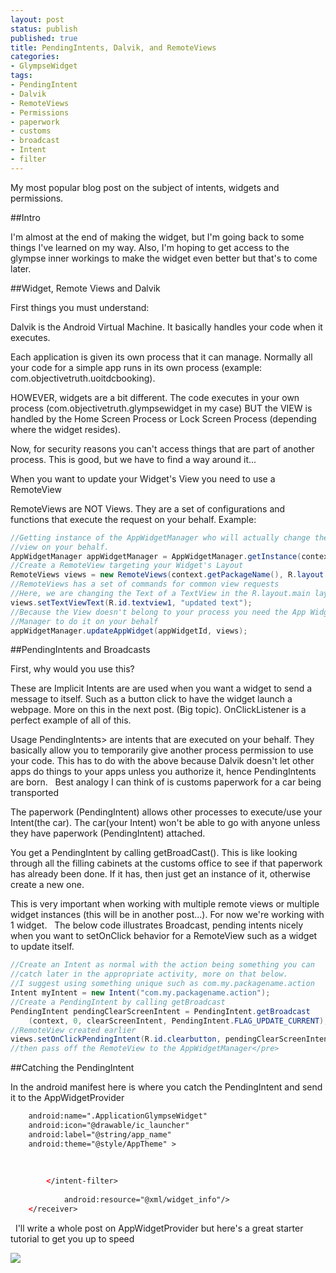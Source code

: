 ```yaml
---
layout: post
status: publish
published: true
title: PendingIntents, Dalvik, and RemoteViews
categories:
- GlympseWidget
tags:
- PendingIntent
- Dalvik
- RemoteViews
- Permissions
- paperwork
- customs
- broadcast
- Intent
- filter
---
```

My most popular blog post on the subject of intents, widgets and permissions.

##Intro

I'm almost at the end of making the widget, but I'm going back to some
things I've learned on my way. Also, I'm hoping to get access to the
glympse inner workings to make the widget even better but that's to come
later.

##Widget, Remote Views and Dalvik

First things you must understand:

Dalvik is the Android Virtual Machine. It basically handles your
code when it executes.

Each application is given its own process that it can manage. Normally
all your code for a simple app runs in its own process (example:
com.objectivetruth.uoitdcbooking).

HOWEVER, widgets are a bit different. The code executes in your own
process (com.objectivetruth.glympsewidget in my case) BUT the VIEW is
handled by the Home Screen Process or Lock Screen Process
(depending where the widget resides).

Now, for security reasons you can't access things that are part of
another process. This is good, but we have to find a way around it...

When you want to update your Widget's View you need to use a
RemoteView

RemoteViews are NOT Views. They are a set of configurations and
functions that execute the request on your behalf.
 Example:

```java
//Getting instance of the AppWidgetManager who will actually change the
//view on your behalf.
AppWidgetManager appWidgetManager = AppWidgetManager.getInstance(context);
//Create a RemoteView targeting your Widget's Layout
RemoteViews views = new RemoteViews(context.getPackageName(), R.layout.main);
//RemoteViews has a set of commands for common view requests
//Here, we are changing the Text of a TextView in the R.layout.main layout
views.setTextViewText(R.id.textview1, "updated text");
//Because the View doesn't belong to your process you need the App Widget
//Manager to do it on your behalf
appWidgetManager.updateAppWidget(appWidgetId, views);
```

##PendingIntents and Broadcasts

First, why would you use this?

These are Implicit Intents are are used when you want a widget to send a message to itself. Such as a button click to have the widget launch a webpage. More on this in the next post. (Big topic). OnClickListener is a perfect example of all of this.  

Usage PendingIntents> are intents that are executed on your behalf. They basically allow you to temporarily give another process permission to use your code. This has to do with the above because Dalvik doesn't let other apps do things to your apps unless you authorize it, hence PendingIntents are born.
 
Best analogy I can think of is customs paperwork for a car being transported

The paperwork (PendingIntent) allows other processes to execute/use your Intent(the car). The car(your Intent) won't be able to go with anyone unless they have paperwork (PendingIntent) attached.

You get a PendingIntent by calling getBroadCast(). This is like looking through all the filling cabinets at the customs office to see if that paperwork has already been done. If it has, then just get an instance of it, otherwise create a new one.

This is very important when working with multiple remote views or multiple widget instances (this will be in another post...). For now we're working with 1 widget.
 
The below code illustrates Broadcast, pending intents nicely when you want to setOnClick behavior for a RemoteView such as a widget to update itself.

```java
//Create an Intent as normal with the action being something you can
//catch later in the appropriate activity, more on that below.
//I suggest using something unique such as com.my.packagename.action
Intent myIntent = new Intent("com.my.packagename.action");
//Create a PendingIntent by calling getBroadcast
PendingIntent pendingClearScreenIntent = PendingIntent.getBroadcast
    (context, 0, clearScreenIntent, PendingIntent.FLAG_UPDATE_CURRENT);
//RemoteView created earlier
views.setOnClickPendingIntent(R.id.clearbutton, pendingClearScreenIntent);
//then pass off the RemoteView to the AppWidgetManager</pre>
```

##Catching the PendingIntent

In the android manifest here is where you catch the PendingIntent and send it to the AppWidgetProvider

```xml
    android:name=".ApplicationGlympseWidget"
    android:icon="@drawable/ic_launcher"
    android:label="@string/app_name"
    android:theme="@style/AppTheme" >
    
        
            
        </intent-filter>
        
            android:resource="@xml/widget_info"/>
    </receiver>
```
 
I'll write a whole post on AppWidgetProvider but here's a great starter tutorial to get you up to speed

[![](http://img.youtube.com/vi/p_ZjPb_opVQ/0.jpg)](http://www.youtube.com/watch?v=p_ZjPb_opVQE)
